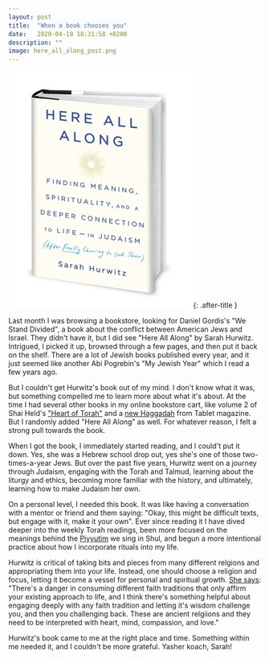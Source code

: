 ```yaml
---
layout: post
title:  "When a book chooses you"
date:   2020-04-19 18:31:58 +0200
description: ""
image: here_all_along_post.png
---
```


![here all along photo](/assets/images/here_all_along_post.png){: .after-title }
<br/>

Last month I was browsing a bookstore, looking for Daniel Gordis's "We Stand Divided", a book about the conflict between American Jews and Israel. They didn't have it, but I did see "Here All Along" by Sarah Hurwitz. Intrigued, I picked it up, browsed through a few pages, and then put it back on the shelf. There are a lot of Jewish books published every year, and it just seemed like another Abi Pogrebin's "My Jewish Year" which I read a few years ago.

But I couldn't get Hurwitz's book out of my mind. I don't know what it was, but something compelled me to learn more about what it's about. At the time I had several other books in my online bookstore cart, like volume 2 of Shai Held's ["Heart of Torah"](https://www.goodreads.com/book/show/33156130-the-heart-of-torah-volume-2?ac=1&from_search=true&qid=H0OGRRT4LA&rank=1) and a [new Haggadah](https://www.nytimes.com/2020/03/30/opinion/sunday/passover-covid.html) from Tablet magazine. But I randomly added "Here All Along" as well. For whatever reason, I felt a strong pull towards the book.

When I got the book, I immediately started reading, and I could't put it down. Yes, she was a Hebrew school drop out, yes she's one of those two-times-a-year Jews. But over the past five years, Hurwitz went on a journey through Judaism, engaging with the Torah and Talmud, learning about the liturgy and ethics, becoming more familiar with the history, and ultimately, learning how to make Judaism her own.

On a personal level, I needed this book. It was like having a conversation with a mentor or friend and them saying: "Okay, this might be difficult texts, but engage with it, make it your own". Ever since reading it I have dived deeper into the weekly Torah readings, been more focused on the meanings behind the [Piyyutim](https://en.wikipedia.org/wiki/Piyyut) we sing in Shul, and begun a more intentional practice about how I incorporate rituals into my life. 

Hurwitz is critical of taking bits and pieces from many different relgions and appropriating them into your life. Instead, one should choose a religion and focus, letting it become a vessel for personal and spiritual growth. [She says](https://youtu.be/1FIeOBXSkCs?t=486): "There's a danger in consuming different faith traditions that only affirm your existing approach to life, and I think there's something helpful about engaging deeply with any faith tradition and letting it's wisdom challenge you, and then you challenging back. These are ancient relgiions and they need to be interpreted with heart, mind, compassion, and love."

Hurwitz's book came to me at the right place and time. Something within me needed it, and I couldn't be more grateful. Yasher koach, Sarah!


